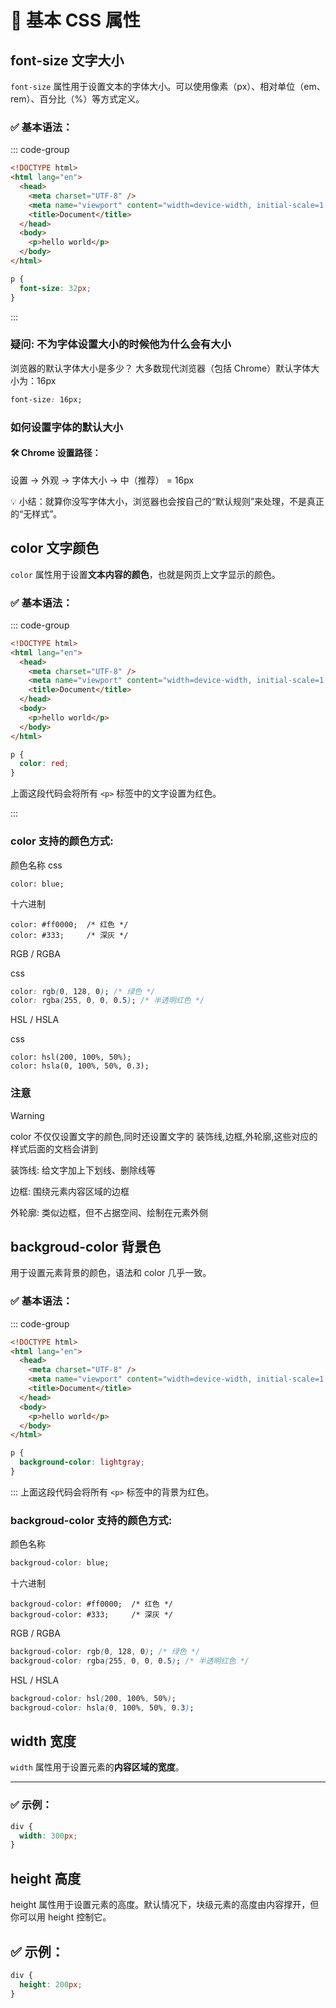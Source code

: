 # 📗 基本 CSS 属性

## font-size 文字大小

`font-size` 属性用于设置文本的字体大小。可以使用像素（px）、相对单位（em、rem）、百分比（%）等方式定义。

### ✅ 基本语法：

::: code-group

```html
<!DOCTYPE html>
<html lang="en">
  <head>
    <meta charset="UTF-8" />
    <meta name="viewport" content="width=device-width, initial-scale=1.0" />
    <title>Document</title>
  </head>
  <body>
    <p>hello world</p>
  </body>
</html>
```

```css
p {
  font-size: 32px;
}
```

:::

### 疑问: 不为字体设置大小的时候他为什么会有大小

浏览器的默认字体大小是多少？
大多数现代浏览器（包括 Chrome）默认字体大小为：16px

```css
font-size: 16px;
```

### 如何设置字体的默认大小

#### 🛠 Chrome 设置路径：

设置 → 外观 → 字体大小 → 中（推荐） = 16px

💡 小结：就算你没写字体大小，浏览器也会按自己的“默认规则”来处理，不是真正的“无样式”。

## color 文字颜色

`color` 属性用于设置**文本内容的颜色**，也就是网页上文字显示的颜色。
 
### ✅ 基本语法：

::: code-group

```html
<!DOCTYPE html>
<html lang="en">
  <head>
    <meta charset="UTF-8" />
    <meta name="viewport" content="width=device-width, initial-scale=1.0" />
    <title>Document</title>
  </head>
  <body>
    <p>hello world</p>
  </body>
</html>
```

```css
p {
  color: red;
}
```

上面这段代码会将所有 `<p>` 标签中的文字设置为红色。

:::

### color 支持的颜色方式:

颜色名称
css

```
color: blue;
```

十六进制

```
color: #ff0000;  /* 红色 */
color: #333;     /* 深灰 */
```

RGB / RGBA

css

```css
color: rgb(0, 128, 0); /* 绿色 */
color: rgba(255, 0, 0, 0.5); /* 半透明红色 */
```

HSL / HSLA

css

```
color: hsl(200, 100%, 50%);
color: hsla(0, 100%, 50%, 0.3);
```

### 注意
>[!warning]
> color 不仅仅设置文字的颜色,同时还设置文字的 装饰线,边框,外轮廓,这些对应的样式后面的文档会讲到
>
> 装饰线: 给文字加上下划线、删除线等 
>
> 边框: 围绕元素内容区域的边框
>
> 外轮廓: 类似边框，但不占据空间、绘制在元素外侧

## backgroud-color 背景色

用于设置元素背景的颜色，语法和 color 几乎一致。

### ✅ 基本语法：

::: code-group

```html
<!DOCTYPE html>
<html lang="en">
  <head>
    <meta charset="UTF-8" />
    <meta name="viewport" content="width=device-width, initial-scale=1.0" />
    <title>Document</title>
  </head>
  <body>
    <p>hello world</p>
  </body>
</html>
```

```css
p {
  background-color: lightgray;
}
```

:::
上面这段代码会将所有 `<p>` 标签中的背景为红色。

### backgroud-color 支持的颜色方式:

颜色名称

```css
backgroud-color: blue;
```

十六进制

```
backgroud-color: #ff0000;  /* 红色 */
backgroud-color: #333;     /* 深灰 */
```

RGB / RGBA

```css
backgroud-color: rgb(0, 128, 0); /* 绿色 */
backgroud-color: rgba(255, 0, 0, 0.5); /* 半透明红色 */
```

HSL / HSLA

```css
backgroud-color: hsl(200, 100%, 50%);
backgroud-color: hsla(0, 100%, 50%, 0.3);
```

## width 宽度
`width` 属性用于设置元素的**内容区域的宽度**。

---

### ✅ 示例：

```css
div {
  width: 300px;
}
```

## height 高度

height 属性用于设置元素的高度。默认情况下，块级元素的高度由内容撑开，但你可以用 height 控制它。

## ✅ 示例：

```css
div {
  height: 200px;
}
```
